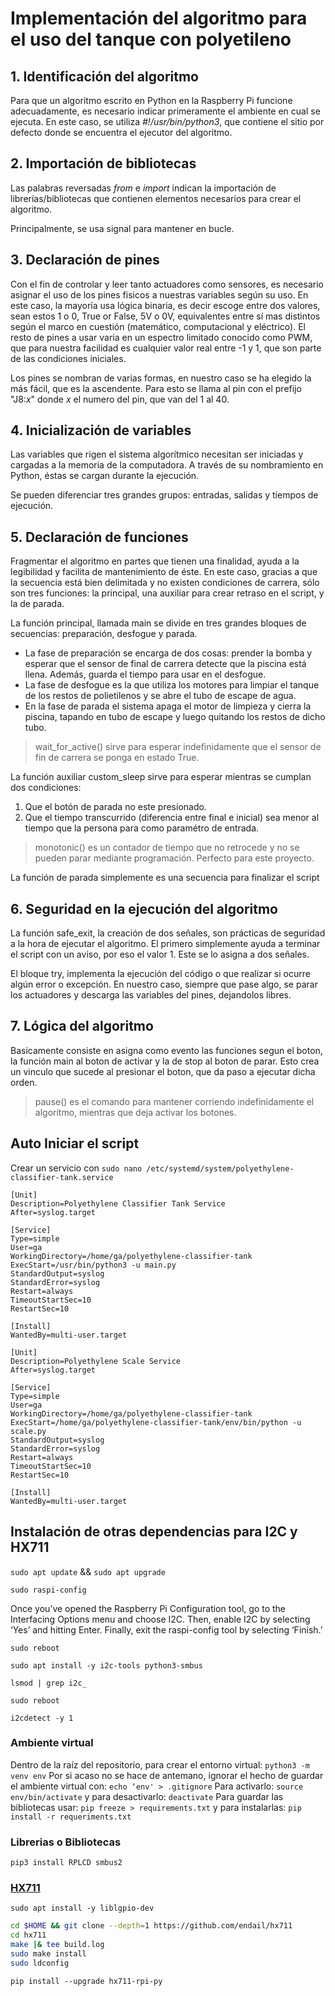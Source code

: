 # Implementación del algoritmo para el uso del tanque con polyetileno

## 1. Identificación del algoritmo

Para que un algoritmo escrito en Python en la Raspberry Pi funcione adecuadamente, es necesario indicar primeramente el ambiente en cual se ejecuta. En este caso, se utiliza *#!/usr/bin/python3*, que contiene el sitio por defecto donde se encuentra el ejecutor del algoritmo.

## 2. Importación de bibliotecas

Las palabras reversadas *from* e *import* indican la importación de librerías/bibliotecas que contienen elementos necesarios para crear el algoritmo.

Principalmente, se usa signal para mantener en bucle.

## 3. Declaración de pines

Con el fin de controlar y leer tanto actuadores como sensores, es necesario asignar el uso de los pines fisicos a nuestras variables según su uso. En este caso, la mayoría usa lógica binaria, es decir escoge entre dos valores, sean estos 1 o 0, True or False, 5V o 0V, equivalentes entre sí mas distintos según el marco en cuestión (matemático, computacional y eléctrico). El resto de pines a usar varia en un espectro limitado conocido como PWM, que para nuestra facilidad es cualquier valor real entre -1 y 1, que son parte de las condiciones iniciales.

Los pines se nombran de varias formas, en nuestro caso se ha elegido la más fácil, que es la ascendente. Para esto se llama al pin con el prefijo "J8:*x*" donde *x* el numero del pin, que van del 1 al 40.

## 4. Inicialización de variables

Las variables que rigen el sistema algorítmico necesitan ser iniciadas y cargadas a la memoria de la computadora. A través de su nombramiento en Python, éstas se cargan durante la ejecución.

Se pueden diferenciar tres grandes grupos: entradas, salidas y tiempos de ejecución.

## 5. Declaración de funciones

Fragmentar el algoritmo en partes que tienen una finalidad, ayuda a la legibilidad y facilita de mantenimiento de éste. En este caso, gracias a que la secuencia está bien delimitada y no existen condiciones de carrera, sólo son tres funciones: la principal, una auxiliar para crear retraso en el script, y la de parada.

La función principal, llamada main se divide en tres grandes bloques de secuencias: preparación, desfogue y parada.

- La fase de preparación se encarga de dos cosas: prender la bomba y esperar que el sensor de final de carrera detecte que la piscina está llena. Además, guarda el tiempo para usar en el desfogue.
- La fase de desfogue es la que utiliza los motores para limpiar el tanque de los restos de polietilenos y se abre el tubo de escape de agua.
- En la fase de parada el sistema apaga el motor de limpieza y cierra la piscina, tapando en tubo de escape y luego quitando los restos de dicho tubo.

> wait_for_active() sirve para esperar indefinidamente que el sensor de fin de carrera se ponga en estado True.

La función auxiliar custom_sleep sirve para esperar mientras se cumplan dos condiciones:

1. Que el botón de parada no este presionado.
2. Que el tiempo transcurrido (diferencia entre final e inicial) sea menor al tiempo que la persona para como paramétro de entrada.

> monotonic() es un contador de tiempo que no retrocede y no se pueden parar mediante programación. Perfecto para este proyecto.

La función de parada simplemente es una secuencia para finalizar el script

## 6. Seguridad en la ejecución del algoritmo

La función safe_exit, la creación de dos señales, son prácticas de seguridad a la hora de ejecutar el algoritmo. El primero simplemente ayuda a terminar el script con un aviso, por eso el valor 1. Este se lo asigna a dos señales.

El bloque try, implementa la ejecución del código o que realizar si ocurre algún error o excepción. En nuestro caso, siempre que pase algo, se parar los actuadores y descarga las variables del pines, dejandolos libres.

## 7. Lógica del algoritmo

Basicamente consiste en asigna como evento las funciones segun el boton, la función main al boton de activar y la de stop al boton de parar. Esto crea un vinculo que sucede al presionar el boton, que da paso a ejecutar dicha orden.

> pause() es el comando para mantener corriendo indefinidamente el algoritmo, mientras que deja activar los botones.

## Auto Iniciar el script

Crear un servicio con `sudo nano /etc/systemd/system/polyethylene-classifier-tank.service`

```properties
[Unit]
Description=Polyethylene Classifier Tank Service
After=syslog.target

[Service]
Type=simple
User=ga
WorkingDirectory=/home/ga/polyethylene-classifier-tank
ExecStart=/usr/bin/python3 -u main.py
StandardOutput=syslog
StandardError=syslog
Restart=always
TimeoutStartSec=10
RestartSec=10

[Install]
WantedBy=multi-user.target

```

```properties
[Unit]
Description=Polyethylene Scale Service
After=syslog.target

[Service]
Type=simple
User=ga
WorkingDirectory=/home/ga/polyethylene-classifier-tank
ExecStart=/home/ga/polyethylene-classifier-tank/env/bin/python -u scale.py
StandardOutput=syslog
StandardError=syslog
Restart=always
TimeoutStartSec=10
RestartSec=10

[Install]
WantedBy=multi-user.target

```

## Instalación de otras dependencias para I2C y HX711

`sudo apt update` && `sudo apt upgrade`

`sudo raspi-config`

Once you’ve opened the Raspberry Pi Configuration tool, go to the Interfacing Options menu and choose I2C. Then, enable I2C by selecting ‘Yes’ and hitting Enter. Finally, exit the raspi-config tool by selecting ‘Finish.’

`sudo reboot`

`sudo apt install -y i2c-tools python3-smbus`

`lsmod | grep i2c_`

`sudo reboot`

`i2cdetect -y 1`

### Ambiente virtual

Dentro de la raíz del repositorio, para crear el entorno virtual: `python3 -m venv env`
Por si acaso no se hace de antemano, ignorar el hecho de guardar el ambiente virtual con: `echo ‘env' > .gitignore`
Para activarlo: `source env/bin/activate` y para desactivarlo: `deactivate`
Para guardar las bibliotecas usar: `pip freeze > requirements.txt` y para instalarlas: `pip install -r requeriments.txt`

### Librerias o Bibliotecas

`pip3 install RPLCD smbus2`

### [HX711](https://github.com/endail/hx711-rpi-py)

`sudo apt install -y liblgpio-dev`

```sh
cd $HOME && git clone --depth=1 https://github.com/endail/hx711
cd hx711
make |& tee build.log
sudo make install
sudo ldconfig
```

`pip install --upgrade hx711-rpi-py`
